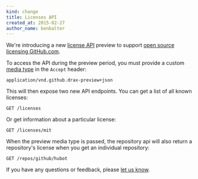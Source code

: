 ```yaml
---
kind: change
title: Licenses API
created_at: 2015-02-27
author_name: benbalter
---
```


We're introducing a new [license API](/v3/licenses) preview to support [open source licensing GitHub.com](https://github.com/blog/1964-license-usage-on-github-com).

To access the API during the preview period, you must provide a custom [media type](/v3/media) in the `Accept` header:

    application/vnd.github.drax-preview+json

This will then expose two new API endpoints. You can get a list of all known licenses:

    GET /licenses

Or get information about a particular license:


    GET /licenses/mit

When the preview media type is passed, the repository api will also return a repository's license when you get an individual repository:

    GET /repos/github/hubot

If you have any questions or feedback, please [let us know](https://github.com/contact?form%5Bsubject%5D=Licenses+API).
